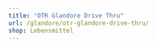 ```yaml
---
title: "OTR Glandore Drive Thru"
url: /glandore/otr-glandore-drive-thru/
shop: Lebensmittel
---
```

